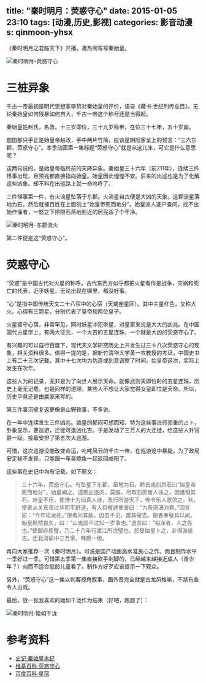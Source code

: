 title: "秦时明月：荧惑守心"
date: 2015-01-05 23:10
tags: [动漫,历史,影视]
categories: 影音动漫
s: qinmoon-yhsx
---

《秦时明月之君临天下》开播。凑热闹写写秦始皇。

![秦时明月-荧惑守心](http://static.catxn.cn/images/acg/qinmoon-yhsx-01.JPG-o)


# 三桩异象

千古一帝最初是明代思想家李贽对秦始皇的评价，语自《藏书·世纪列传总目》。无论秦始皇如何残暴如何自大，千古一帝这个称号还是当得起。

 秦始皇姓赵氏，名政。十三岁即位，三十九岁称帝，在位三十七年，五十岁崩。

题图那只手正是始皇帝赵政，手中两片竹简，应该是阴阳家呈上的预言：“三六东郡，荧惑守心”。本季动画第一集标题“荧惑守心”就是从这儿来，可它是什么意思呢？

这两句说的，是始皇帝临终前的天降异象。秦始皇三十六年（前211年），连续三件怪事出现，且预兆都直接指向始皇。始皇因此惶惶不安。后来的出巡也是为了化解这些凶象。却不料在出巡路上就一命呜呼了。

三件怪事第一件，有火流星坠落于东郡。火流星自古便是大凶的天象。这颗流星落地为石，然后就被百姓在上面刻上“始皇帝死而地分”。始皇派人逐户查问，找不出始作俑者，一怒之下把陨石落地附近的居民杀了个干净。

![秦时明月-东郡流火](http://static.catxn.cn/images/acg/qinmoon-yhsx-02.JPG-o)

第二件便是这“荧惑守心”。

<!-- more -->

# 荧惑守心

“荧惑”是中国古代对火星的称呼。古代东西方似乎都把火星看作是战争，灾祸和死亡的代表，近乎妖星。无论出现在哪里，都没好事。

“心”是指中国传统天文二十八宿中的心宿（天蝎座星区）。其中主星红色，又称大火。心宿有三颗星，分别代表了皇帝和两位皇子。

火星留守心宿，非常罕见，同时妖星冲犯帝星，对皇家来说是大大的凶兆。在中国国代占星学上，有两大征兆，一个大吉的五星连珠，一个就是大凶的荧惑守心了。

有兴趣的可以自行百度下，现代天文学研究历史上共发生过三十八次荧惑守心的现象，相关资料很多。值得一提的是，据新竹清华大学黄一农教授的考证，中国史书上有二十三次记载，其中十七次均为伪造或刻意调整了时间。始皇帝这次，实际上发生在次年。

这些人为的记录，无非是为了向世人展示天命。就像武则天即位时的五星连珠，历史上毫无记载。也是同样的道理，某些人不想让大家觉得女皇即位是天命。所以，历史毕竟还是由赢家来写的。

第三件事沉璧复返更像是山野轶事，不多说。

在一年中连续发生三件凶兆。始皇的郁闷可想而知，特为这些事进行郑重的占卜，卦象显示，要巡游，迁徙可逢凶化吉。于是发动了三万人的大迁徙，给这些人升官爵一级。接着安排了第五次大巡游。

可惜，这次巡游没能改变命运，叱咤风云的千古一帝，在巡游途中暴毙，为了政局安定秘不发丧，只能跟一车臭鲍鱼一起返回咸阳了。

这些事在史记中均有记载，如下原文：

>三十六年，荧惑守心。有坠星下东郡，至地为石，黔首或刻其石曰“始皇帝死而地分”。始皇闻之，遣御史逐问，莫服，尽取石旁居人诛之，因燔销其石。始皇不乐，使博士为仙真人诗，及行所游天下，传令乐人歌弦之。秋，使者从关东夜过华阴平舒道，有人持璧遮使者曰：“为吾遗滈池君。”因言曰：“今年祖龙死。”使者问其故，因忽不见，置其璧去。使者奉璧具以闻。始皇默然良久，曰：“山鬼固不过知一岁事也。”退言曰：“祖龙者，人之先也。”使御府视璧，乃二十八年行渡江所沈璧也。於是始皇卜之，卦得游徙吉。迁北河榆中三万家。拜爵一级。

再向大家推荐一次《秦时明月》。可说是国产动画高水准良心之作。而且制作水平一季好过一季。可惜第五季第一集直接砍手剁脚的，已经越来越接近成人（青少年？）向而不适合低龄儿童看了。制作方好歹应该提示一下观众。

另外，“荧惑守心”这一集以刺客视角叙事，画外音完全就是古龙风格嘛，不禁有些令人出戏。

最后，放一张我喜欢的姬如千泷作为结束（好吧，跑题了）：

![秦时明月·姬如千泷](http://static.catxn.cn/images/acg/qinmoon-jrql.JPG-o)

# 参考资料

* [史记·秦始皇本纪](http://www.guoxue.com/shibu/24shi/shiji/sj_006.htm)
* [维基百科·荧惑守心](http://zh.wikipedia.org/wiki/荧惑守心)
* [百度百科·星宿](http://baike.baidu.com/subview/265105/5633065.htm)
